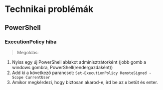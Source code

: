 # Technikai problémák

## PowerShell

### ExecutionPolicy hiba
> Megoldás:
1. Nyiss egy új PowerShell ablakot adminisztrátorként (jobb gomb a windows gombra, PowerShell(rendergazdaként))
1. Add ki a következő parancsot: `Set-ExecutionPolicy RemoteSigned -Scope CurrentUser`
1. Amikor megkérdezi, hogy biztosan akarod-e, írd be az `A` betűt és enter.
